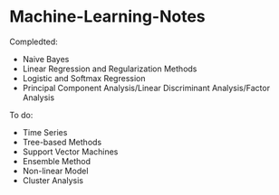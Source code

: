 # Machine-Learning-Notes
Compledted:
* Naive Bayes
* Linear Regression and Regularization Methods
* Logistic and Softmax Regression
* Principal Component Analysis/Linear Discriminant Analysis/Factor Analysis

To do:
* Time Series
* Tree-based Methods
* Support Vector Machines
* Ensemble Method
* Non-linear Model
* Cluster Analysis
